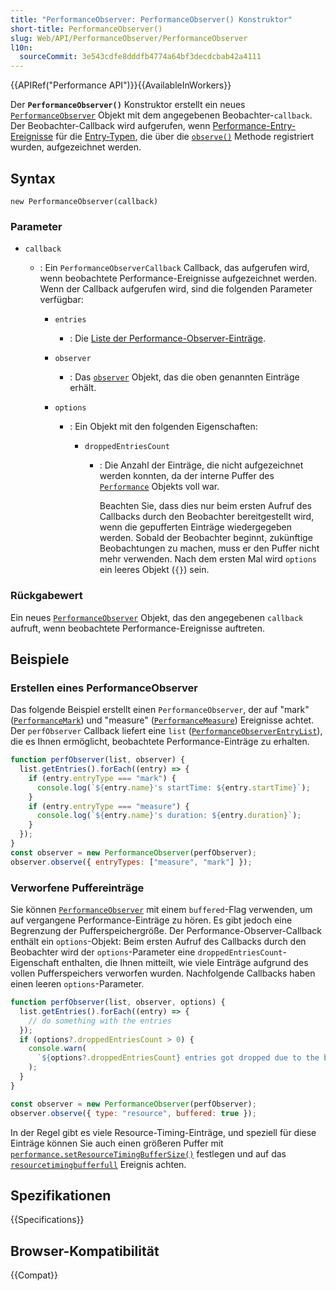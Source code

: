 ```yaml
---
title: "PerformanceObserver: PerformanceObserver() Konstruktor"
short-title: PerformanceObserver()
slug: Web/API/PerformanceObserver/PerformanceObserver
l10n:
  sourceCommit: 3e543cdfe8dddfb4774a64bf3decdcbab42a4111
---
```


{{APIRef("Performance API")}}{{AvailableInWorkers}}

Der **`PerformanceObserver()`** Konstruktor erstellt ein neues [`PerformanceObserver`](/de/docs/Web/API/PerformanceObserver) Objekt mit dem angegebenen Beobachter-`callback`. Der Beobachter-Callback wird aufgerufen, wenn [Performance-Entry-Ereignisse](/de/docs/Web/API/PerformanceEntry) für die [Entry-Typen](/de/docs/Web/API/PerformanceEntry/entryType), die über die [`observe()`](/de/docs/Web/API/PerformanceObserver/observe) Methode registriert wurden, aufgezeichnet werden.

## Syntax

```js-nolint
new PerformanceObserver(callback)
```

### Parameter

- `callback`

  - : Ein `PerformanceObserverCallback` Callback, das aufgerufen wird, wenn beobachtete Performance-Ereignisse aufgezeichnet werden. Wenn der Callback aufgerufen wird, sind die folgenden Parameter verfügbar:

    - `entries`
      - : Die [Liste der Performance-Observer-Einträge](/de/docs/Web/API/PerformanceObserverEntryList).
    - `observer`
      - : Das [`observer`](/de/docs/Web/API/PerformanceObserver) Objekt, das die oben genannten Einträge erhält.
    - `options`

      - : Ein Objekt mit den folgenden Eigenschaften:

        - `droppedEntriesCount`

          - : Die Anzahl der Einträge, die nicht aufgezeichnet werden konnten, da der interne Puffer des [`Performance`](/de/docs/Web/API/Performance) Objekts voll war.

            Beachten Sie, dass dies nur beim ersten Aufruf des Callbacks durch den Beobachter bereitgestellt wird, wenn die gepufferten Einträge wiedergegeben werden. Sobald der Beobachter beginnt, zukünftige Beobachtungen zu machen, muss er den Puffer nicht mehr verwenden. Nach dem ersten Mal wird `options` ein leeres Objekt (`{}`) sein.

### Rückgabewert

Ein neues [`PerformanceObserver`](/de/docs/Web/API/PerformanceObserver) Objekt, das den angegebenen `callback` aufruft, wenn beobachtete Performance-Ereignisse auftreten.

## Beispiele

### Erstellen eines PerformanceObserver

Das folgende Beispiel erstellt einen `PerformanceObserver`, der auf "mark" ([`PerformanceMark`](/de/docs/Web/API/PerformanceMark)) und "measure" ([`PerformanceMeasure`](/de/docs/Web/API/PerformanceMeasure)) Ereignisse achtet.
Der `perfObserver` Callback liefert eine `list` ([`PerformanceObserverEntryList`](/de/docs/Web/API/PerformanceObserverEntryList)), die es Ihnen ermöglicht, beobachtete Performance-Einträge zu erhalten.

```js
function perfObserver(list, observer) {
  list.getEntries().forEach((entry) => {
    if (entry.entryType === "mark") {
      console.log(`${entry.name}'s startTime: ${entry.startTime}`);
    }
    if (entry.entryType === "measure") {
      console.log(`${entry.name}'s duration: ${entry.duration}`);
    }
  });
}
const observer = new PerformanceObserver(perfObserver);
observer.observe({ entryTypes: ["measure", "mark"] });
```

### Verworfene Puffereinträge

Sie können [`PerformanceObserver`](/de/docs/Web/API/PerformanceObserver) mit einem `buffered`-Flag verwenden, um auf vergangene Performance-Einträge zu hören.
Es gibt jedoch eine Begrenzung der Pufferspeichergröße. Der Performance-Observer-Callback enthält ein `options`-Objekt: Beim ersten Aufruf des Callbacks durch den Beobachter wird der `options`-Parameter eine `droppedEntriesCount`-Eigenschaft enthalten, die Ihnen mitteilt, wie viele Einträge aufgrund des vollen Pufferspeichers verworfen wurden. Nachfolgende Callbacks haben einen leeren `options`-Parameter.

```js
function perfObserver(list, observer, options) {
  list.getEntries().forEach((entry) => {
    // do something with the entries
  });
  if (options?.droppedEntriesCount > 0) {
    console.warn(
      `${options?.droppedEntriesCount} entries got dropped due to the buffer being full.`,
    );
  }
}

const observer = new PerformanceObserver(perfObserver);
observer.observe({ type: "resource", buffered: true });
```

In der Regel gibt es viele Resource-Timing-Einträge, und speziell für diese Einträge können Sie auch einen größeren Puffer mit [`performance.setResourceTimingBufferSize()`](/de/docs/Web/API/Performance/setResourceTimingBufferSize) festlegen und auf das [`resourcetimingbufferfull`](/de/docs/Web/API/Performance/resourcetimingbufferfull_event) Ereignis achten.

## Spezifikationen

{{Specifications}}

## Browser-Kompatibilität

{{Compat}}
